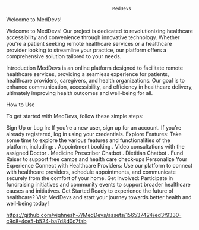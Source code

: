                                             MedDevs

Welcome to MedDevs!


Welcome to MedDevs! Our project is dedicated to revolutionizing healthcare accessibility and convenience through innovative technology. Whether you're a patient seeking remote healthcare services or a healthcare provider looking to streamline your practice, our platform offers a comprehensive solution tailored to your needs.

Introduction MedDevs is an online platform designed to facilitate remote healthcare services, providing a seamless experience for patients, healthcare providers, caregivers, and health organizations. Our goal is to enhance communication, accessibility, and efficiency in healthcare delivery, ultimately improving health outcomes and well-being for all.

How to Use

To get started with MedDevs, follow these simple steps:

Sign Up or Log In: If you're a new user, sign up for an account. If you're already registered, log in using your credentials.
Explore Features: Take some time to explore the various features and functionalities of the platform, including: . Appointment booking . Video consultations with the assigned Doctor . Medicine Prescriber Chatbot . Dietitian Chatbot . Fund Raiser to support free camps and health care check-ups
Personalize Your Experience
Connect with Healthcare Providers: Use our platform to connect with healthcare providers, schedule appointments, and communicate securely from the comfort of your home.
Get Involved: Participate in fundraising initiatives and community events to support broader healthcare causes and initiatives.
Get Started Ready to experience the future of healthcare? Visit MedDevs and start your journey towards better health and well-being today!




https://github.com/vighnesh-7/MedDevs/assets/156537424/ed3f9330-c9c8-4ce5-b524-ba7d8d0c7fab



